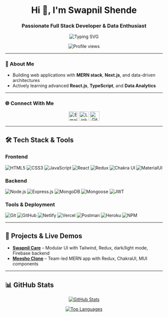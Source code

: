 <h1 align="center">Hi 👋, I'm Swapnil Shende</h1>
<h3 align="center">Passionate Full Stack Developer & Data Enthusiast</h3>

<p align="center">
  <img src="https://readme-typing-svg.demolab.com?font=Fira%20Code&size=22&duration=3000&pause=1000&center=true&width=440&height=45&color=%2337bcf7&lines=Hi!+I+am+Swapnil+Shende.;Full‑stack+Web+Developer+👨🏻‍💻;Curious+to+Learn+New+Technologies!" alt="Typing SVG">
</p>

<p align="center">
  <img src="https://komarev.com/ghpvc/?username=Swapnil-FWDeveloper&label=Profile%20views&color=0e75b6&style=flat" alt="Profile views">
</p>

---

### 🔭 About Me

- Building web applications with **MERN stack**, **Next.js**, and data-driven architectures  
- Actively learning advanced **React.js**, **TypeScript**, and **Data Analytics**

---

### 🌐 Connect With Me

<p align="center">
  <a href="mailto:swapnilshende9284@gmail.com"><img src="https://raw.githubusercontent.com/rahuldkjain/github-profile-readme-generator/master/src/images/icons/Social/envelope.svg" alt="Email" height="30"></a>
  <a href="https://www.linkedin.com/in/swapnil-shende-0b5525228/" target="_blank"><img src="https://raw.githubusercontent.com/rahuldkjain/github-profile-readme-generator/master/src/images/icons/Social/linked-in-alt.svg" alt="LinkedIn" height="30"></a>
  <a href="https://github.com/Swapnil-FWDeveloper" target="_blank"><img src="https://raw.githubusercontent.com/rahuldkjain/github-profile-readme-generator/master/src/images/icons/Social/github.svg" alt="GitHub" height="30"></a>
</p>

---

## 🛠️ Tech Stack & Tools

### Frontend
<img src="https://img.shields.io/badge/HTML5-%23E34F26.svg?style=for-the-badge&logo=html5" alt="HTML5"> <img src="https://img.shields.io/badge/CSS3-%231572B6.svg?style=for-the-badge&logo=css3" alt="CSS3"> <img src="https://img.shields.io/badge/JavaScript-%23F7DF1E.svg?style=for-the-badge&logo=javascript" alt="JavaScript"> <img src="https://img.shields.io/badge/React-%2361DAFB.svg?style=for-the-badge&logo=react" alt="React"> <img src="https://img.shields.io/badge/Redux-%23593D88.svg?style=for-the-badge&logo=redux" alt="Redux"> <img src="https://img.shields.io/badge/ChakraUI-%234ED1C5.svg?style=for-the-badge&logo=chakraui" alt="Chakra UI"> <img src="https://img.shields.io/badge/MaterialUI-%23007FFF.svg?style=for-the-badge&logo=mui" alt="MaterialUI">

### Backend
<img src="https://img.shields.io/badge/Node.js-%23339933.svg?style=for-the-badge&logo=node-dot-js" alt="Node.js"> <img src="https://img.shields.io/badge/Express.js-%23000000.svg?style=for-the-badge&logo=express" alt="Express.js"> <img src="https://img.shields.io/badge/MongoDB-%234EA94B.svg?style=for-the-badge&logo=mongodb" alt="MongoDB"> <img src="https://img.shields.io/badge/Mongoose-%23b9b9b9.svg?style=for-the-badge&logo=mongoose" alt="Mongoose"> <img src="https://img.shields.io/badge/JWT-black.svg?style=for-the-badge&logo=JSONwebtokens" alt="JWT">

### Tools & Deployment
<img src="https://img.shields.io/badge/Git-%23F44D27.svg?style=for-the-badge&logo=git" alt="Git"> <img src="https://img.shields.io/badge/GitHub-%23121011.svg?style=for-the-badge&logo=github" alt="GitHub"> <img src="https://img.shields.io/badge/Netlify-%23000000.svg?style=for-the-badge&logo=netlify" alt="Netlify"> <img src="https://img.shields.io/badge/Vercel-%23000000.svg?style=for-the-badge&logo=vercel" alt="Vercel"> <img src="https://img.shields.io/badge/Postman-%23FF6C37.svg?style=for-the-badge&logo=postman" alt="Postman"> <img src="https://img.shields.io/badge/Heroku-%23430098.svg?style=for-the-badge&logo=heroku" alt="Heroku"> <img src="https://img.shields.io/badge/NPM-%23000000.svg?style=for-the-badge&logo=npm" alt="NPM">

---

## 📁 Projects & Live Demos

- [**Swapnil Care**](https://v0-swapnilcare-ui-design.vercel.app/) – Modular UI with Tailwind, Redux, dark/light mode, Firebase backend  
- [**Meesho Clone**](https://mesho-clone.vercel.app/) – Team-led MERN app with Redux, ChakraUI, MUI components

---

## 📊 GitHub Stats

<p align="center">
  <a href="https://github.com/Swapnil-FWDeveloper/github-readme-stats">
    <img src="https://github-readme-stats.vercel.app/api?username=Swapnil-FWDeveloper&show_icons=true&theme=react&hide_border=true" alt="GitHub Stats">
  </a>
</p>
<p align="center">
  <a href="https://github.com/Swapnil-FWDeveloper/github-readme-stats">
    <img src="https://github-readme-stats.vercel.app/api/top-langs/?username=Swapnil-FWDeveloper&layout=compact&langs_count=8&theme=react&hide_border=true" alt="Top Languages">
  </a>
</p>
